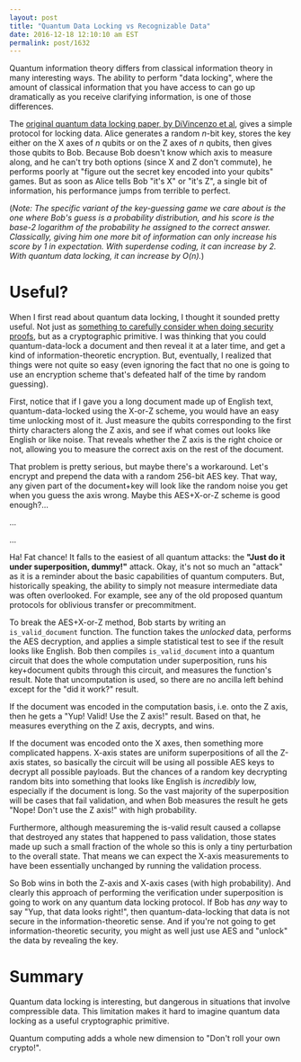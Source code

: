 ```yaml
---
layout: post
title: "Quantum Data Locking vs Recognizable Data"
date: 2016-12-18 12:10:10 am EST
permalink: post/1632
---
```


Quantum information theory differs from classical information theory in many interesting ways.
The ability to perform "data locking", where the amount of classical information that you have access to can go up dramatically as you receive clarifying information, is one of those differences.

The [original quantum data locking paper, by DiVincenzo et al](https://arxiv.org/abs/quant-ph/0303088), gives a simple protocol for locking data.
Alice generates a random $n$-bit key, stores the key either on the X axes of $n$ qubits or on the Z axes of $n$ qubits, then gives those qubits to Bob.
Because Bob doesn't know which axis to measure along, and he can't try both options (since X and Z don't commute), he performs poorly at "figure out the secret key encoded into your qubits" games.
But as soon as Alice tells Bob "it's X" or "it's Z", a single bit of information, his performance jumps from terrible to perfect.

(*Note: The specific variant of the key-guessing game we care about is the one where Bob's guess is a probability distribution, and his score is the base-2 logarithm of the probability he assigned to the correct answer.
Classically, giving him one more bit of information can only increase his score by 1 in expectation.
With superdense coding, it can increase by 2.
With quantum data locking, it can increase by $O(n)$.*)

# Useful?

When I first read about quantum data locking, I thought it sounded pretty useful.
Not just as [something to carefully consider when doing security proofs](http://journals.aps.org/prl/abstract/10.1103/PhysRevLett.98.140502), but as a cryptographic primitive.
I was thinking that you could quantum-data-lock a document and then reveal it at a later time, and get a kind of information-theoretic encryption.
But, eventually, I realized that things were not quite so easy (even ignoring the fact that no one is going to use an encryption scheme that's defeated half of the time by random guessing).

First, notice that if I gave you a long document made up of English text, quantum-data-locked using the X-or-Z scheme, you would have an easy time unlocking most of it.
Just measure the qubits corresponding to the first thirty characters along the Z axis, and see if what comes out looks like English or like noise.
That reveals whether the Z axis is the right choice or not, allowing you to measure the correct axis on the rest of the document.

That problem is pretty serious, but maybe there's a workaround.
Let's encrypt and prepend the data with a random 256-bit AES key.
That way, any given part of the document+key will look like the random noise you get when you guess the axis wrong.
Maybe this AES+X-or-Z scheme is good enough?...

...

...

Ha!
Fat chance!
It falls to the easiest of all quantum attacks: the **"Just do it under superposition, dummy!"** attack.
Okay, it's not so much an "attack" as it is a reminder about the basic capabilities of quantum computers.
But, historically speaking, the ability to simply not measure intermediate data was often overlooked.
For example, see any of the old proposed quantum protocols for oblivious transfer or precommitment.

To break the AES+X-or-Z method, Bob starts by writing an `is_valid_document` function.
The function takes the *unlocked* data, performs the AES decryption, and applies a simple statistical test to see if the result looks like English.
Bob then compiles `is_valid_document` into a quantum circuit that does the whole computation under superposition, runs his key+document qubits through this circuit, and measures the function's result.
Note that uncomputation is used, so there are no ancilla left behind except for the "did it work?" result.

If the document was encoded in the computation basis, i.e. onto the Z axis, then he gets a "Yup! Valid! Use the Z axis!" result.
Based on that, he measures everything on the Z axis, decrypts, and wins.

If the document was encoded onto the X axes, then something more complicated happens.
X-axis states are uniform superpositions of all the Z-axis states, so basically the circuit will be using all possible AES keys to decrypt all possible payloads.
But the chances of a random key decrypting random bits into something that looks like English is *incredibly* low, especially if the document is long.
So the vast majority of the superposition will be cases that fail validation, and when Bob measures the result he gets "Nope! Don't use the Z axis!" with high probability.

Furthermore, although measureming the is-valid result caused a collapse that destroyed any states that happened to pass validation, those states made up such a small fraction of the whole so this is only a tiny perturbation to the overall state.
That means we can expect the X-axis measurements to have been essentially unchanged by running the validation process.

So Bob wins in both the Z-axis and X-axis cases (with high probability).
And clearly this approach of performing the verification under superposition is going to work on any quantum data locking protocol.
If Bob has *any* way to say "Yup, that data looks right!", then quantum-data-locking that data is not secure in the information-theoretic sense.
And if you're not going to get information-theoretic security, you might as well just use AES and "unlock" the data by revealing the key.

# Summary

Quantum data locking is interesting, but dangerous in situations that involve compressible data.
This limitation makes it hard to imagine quantum data locking as a useful cryptographic primitive.

Quantum computing adds a whole new dimension to "Don't roll your own crypto!".

